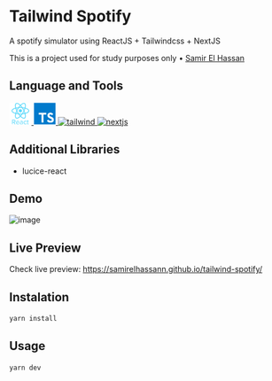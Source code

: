 # Tailwind Spotify

A spotify simulator using ReactJS + Tailwindcss + NextJS

This is a project used for study purposes only • [Samir El Hassan](https://github.com/samirelhassann)

## Language and Tools

<p align="left"> <a href="https://reactjs.org/" target="_blank" rel="noreferrer"> <img src="https://raw.githubusercontent.com/devicons/devicon/master/icons/react/react-original-wordmark.svg" alt="react" width="40" height="40"/> </a> <a href="https://www.typescriptlang.org/" target="_blank" rel="noreferrer"> <img src="https://raw.githubusercontent.com/devicons/devicon/master/icons/typescript/typescript-original.svg" alt="typescript" width="40" height="40"/> </a> <a href="https://tailwindcss.com/" target="_blank" rel="noreferrer"> <img src="https://www.vectorlogo.zone/logos/tailwindcss/tailwindcss-icon.svg" alt="tailwind" width="40" height="40"/> </a><a href="https://nextjs.org/" target="_blank" rel="noreferrer"> <img src="https://cdn.worldvectorlogo.com/logos/nextjs-2.svg" alt="nextjs" width="40" height="40"/> </a></p>

## Additional Libraries

- lucice-react

## Demo

![image](https://user-images.githubusercontent.com/91634008/235469511-215eb5bc-e732-418e-9b62-e73532b3bf9a.png)

## Live Preview

Check live preview: https://samirelhassann.github.io/tailwind-spotify/

## Instalation

```bash
yarn install
```

## Usage

```bash
yarn dev
```

